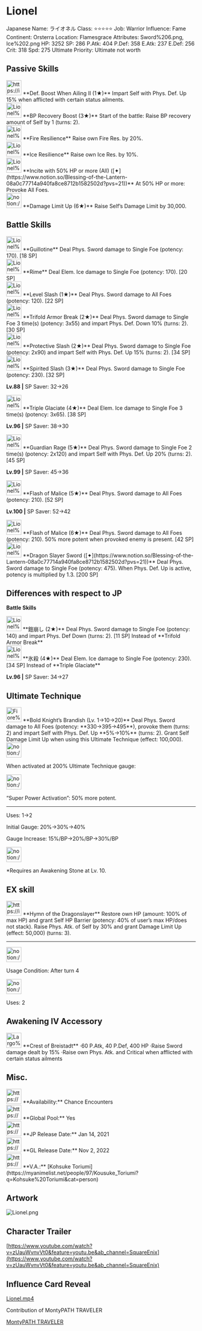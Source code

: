 # Lionel

Japanese Name: ライオネル
Class: ⭐️⭐️⭐️⭐️⭐️
Job: Warrior
Influence: Fame
Continent: Orsterra
Location: Flamesgrace
Attributes: Sword%206.png, Ice%202.png
HP: 3252
SP: 286
P.Atk: 404
P.Def: 358
E.Atk: 237
E.Def: 256
Crit: 318
Spd: 275
Ultimate Priority: Ultimate not worth

## Passive Skills

<aside>
<img src="https://img.game8.jp/6930250/9a52777b74e410e30490fb7d4badbf3d.png/show" alt="https://img.game8.jp/6930250/9a52777b74e410e30490fb7d4badbf3d.png/show" width="40px" /> **Def. Boost When Ailing II (1★)**
Impart Self with Phys. Def. Up 15% when afflicted with certain status ailments.

</aside>

<aside>
<img src="Lionel%20e3378a708e724d60911c8d24770e2557/BP_Recovery_Boost.png" alt="Lionel%20e3378a708e724d60911c8d24770e2557/BP_Recovery_Boost.png" width="40px" /> **BP Recovery Boost (3★)**
Start of the battle: Raise BP recovery amount of Self by 1 (turns: 2).

</aside>

<aside>
<img src="Lionel%20e3378a708e724d60911c8d24770e2557/Fire_Resilience.png" alt="Lionel%20e3378a708e724d60911c8d24770e2557/Fire_Resilience.png" width="40px" /> **Fire Resilience**
Raise own Fire Res. by 20%.

</aside>

<aside>
<img src="Lionel%20e3378a708e724d60911c8d24770e2557/Ice_Resilience.png" alt="Lionel%20e3378a708e724d60911c8d24770e2557/Ice_Resilience.png" width="40px" /> **Ice Resilience**
Raise own Ice Res. by 10%.

</aside>

<aside>
<img src="Lionel%20e3378a708e724d60911c8d24770e2557/Hale_Incite_(All).png" alt="Lionel%20e3378a708e724d60911c8d24770e2557/Hale_Incite_(All).png" width="40px" /> **Incite with 50% HP or more (All) ([✦](https://www.notion.so/Blessing-of-the-Lantern-08a0c77714a940fa8ce8712b1582502d?pvs=21))**
At 50% HP or more: Provoke All Foes.

</aside>

<aside>
<img src="notion://custom_emoji/2482af5e-3bb7-4af8-a110-df4150e44521/17debbc6-5396-80a6-933a-007af3a7f551" alt="notion://custom_emoji/2482af5e-3bb7-4af8-a110-df4150e44521/17debbc6-5396-80a6-933a-007af3a7f551" width="40px" /> **Damage Limit Up (6★)**
Raise Self’s Damage Limit by 30,000.

</aside>

## Battle Skills

<aside>
<img src="Lionel%20e3378a708e724d60911c8d24770e2557/Sword.png" alt="Lionel%20e3378a708e724d60911c8d24770e2557/Sword.png" width="40px" /> **Guillotine**
Deal Phys. Sword damage to Single Foe (potency: 170). [18 SP]

</aside>

<aside>
<img src="Lionel%20e3378a708e724d60911c8d24770e2557/Ice.png" alt="Lionel%20e3378a708e724d60911c8d24770e2557/Ice.png" width="40px" /> **Rime**
Deal Elem. Ice damage to Single Foe (potency: 170). [20 SP]

</aside>

<aside>
<img src="Lionel%20e3378a708e724d60911c8d24770e2557/Sword%201.png" alt="Lionel%20e3378a708e724d60911c8d24770e2557/Sword%201.png" width="40px" /> **Level Slash (1★)**
Deal Phys. Sword damage to All Foes (potency: 120). [22 SP]

</aside>

<aside>
<img src="Lionel%20e3378a708e724d60911c8d24770e2557/Sword%202.png" alt="Lionel%20e3378a708e724d60911c8d24770e2557/Sword%202.png" width="40px" /> **Trifold Armor Break (2★)**
Deal Phys. Sword damage to Single Foe 3 time(s) (potency: 3x55) and impart Phys. Def. Down 10% (turns: 2). [30 SP]

</aside>

<aside>
<img src="Lionel%20e3378a708e724d60911c8d24770e2557/Sword%203.png" alt="Lionel%20e3378a708e724d60911c8d24770e2557/Sword%203.png" width="40px" /> **Protective Slash (2★)**
Deal Phys. Sword damage to Single Foe (potency: 2x90) and impart Self with Phys. Def. Up 15% (turns: 2). [34 SP]

</aside>

<aside>
<img src="Lionel%20e3378a708e724d60911c8d24770e2557/Sword%204.png" alt="Lionel%20e3378a708e724d60911c8d24770e2557/Sword%204.png" width="40px" /> **Spirited Slash (3★)**
Deal Phys. Sword damage to Single Foe (potency: 230). [32 SP]

**Lv.88 |** SP Saver: 32→26

</aside>

<aside>
<img src="Lionel%20e3378a708e724d60911c8d24770e2557/Ice%201.png" alt="Lionel%20e3378a708e724d60911c8d24770e2557/Ice%201.png" width="40px" /> **Triple Glaciate (4★)**
Deal Elem. Ice damage to Single Foe 3 time(s) (potency: 3x65). [38 SP]

**Lv.96 |** SP Saver: 38→30

</aside>

<aside>
<img src="Lionel%20e3378a708e724d60911c8d24770e2557/Sword%205.png" alt="Lionel%20e3378a708e724d60911c8d24770e2557/Sword%205.png" width="40px" /> **Guardian Rage (5★)**
Deal Phys. Sword damage to Single Foe 2 time(s) (potency: 2x120) and impart Self with Phys. Def. Up 20% (turns: 2). [45 SP]

**Lv.99 |** SP Saver: 45→36

</aside>

<aside>
<img src="Lionel%20e3378a708e724d60911c8d24770e2557/Sword%206.png" alt="Lionel%20e3378a708e724d60911c8d24770e2557/Sword%206.png" width="40px" /> **Flash of Malice (5★)**
Deal Phys. Sword damage to All Foes (potency: 210). [52 SP]

**Lv.100 |** SP Saver: 52→42

<aside>
<img src="Lionel%20e3378a708e724d60911c8d24770e2557/Sword%206.png" alt="Lionel%20e3378a708e724d60911c8d24770e2557/Sword%206.png" width="40px" /> **Flash of Malice (6★)**
Deal Phys. Sword damage to All Foes (potency: 210). 50% more potent when provoked enemy is present. [42 SP]

</aside>

</aside>

<aside>
<img src="Lionel%20e3378a708e724d60911c8d24770e2557/Sword%206.png" alt="Lionel%20e3378a708e724d60911c8d24770e2557/Sword%206.png" width="40px" /> **Dragon Slayer Sword ([✦](https://www.notion.so/Blessing-of-the-Lantern-08a0c77714a940fa8ce8712b1582502d?pvs=21))**
Deal Phys. Sword damage to Single Foe (potency: 475). When Phys. Def. Up is active, potency is multiplied by 1.3. [200 SP]

</aside>

## Differences with respect to JP

**Battle Skills**

<aside>
<img src="Lionel%20e3378a708e724d60911c8d24770e2557/Sword%207.png" alt="Lionel%20e3378a708e724d60911c8d24770e2557/Sword%207.png" width="40px" /> **鎧崩し (2★)**
Deal Phys. Sword damage to Single Foe (potency: 140) and impart Phys. Def Down (turns: 2). [11 SP]
Instead of **Trifold Armor Break**

</aside>

<aside>
<img src="Lionel%20e3378a708e724d60911c8d24770e2557/Ice%202.png" alt="Lionel%20e3378a708e724d60911c8d24770e2557/Ice%202.png" width="40px" /> **氷殺 (4★)**
Deal Elem. Ice damage to Single Foe (potency: 230). [34 SP]
Instead of **Triple Glaciate**

**Lv.96 |** SP Saver: 34→27

</aside>

## Ultimate Technique

<aside>
<img src="Fiore%201a78e1b64fbd436da894dcb01e60226b/Sword%205.png" alt="Fiore%201a78e1b64fbd436da894dcb01e60226b/Sword%205.png" width="40px" /> **Bold Knight’s Brandish (Lv. 1→10→20)**
Deal Phys. Sword damage to All Foes (potency: **330→395→495**), provoke them (turns: 2) and impart Self with Phys. Def. Up **5%→10%** (turns: 2). Grant Self Damage Limit Up when using this Ultimate Technique (effect: 100,000).

<aside>
<img src="notion://custom_emoji/2482af5e-3bb7-4af8-a110-df4150e44521/137ebbc6-5396-80a2-a199-007a067e9993" alt="notion://custom_emoji/2482af5e-3bb7-4af8-a110-df4150e44521/137ebbc6-5396-80a2-a199-007a067e9993" width="40px" />

When activated at 200% Ultimate Technique gauge:

<aside>
<img src="notion://custom_emoji/2482af5e-3bb7-4af8-a110-df4150e44521/193ebbc6-5396-8035-8eea-007a52e85f9d" alt="notion://custom_emoji/2482af5e-3bb7-4af8-a110-df4150e44521/193ebbc6-5396-8035-8eea-007a52e85f9d" width="40px" />

“Super Power Activation”: 50% more potent.

</aside>

</aside>

---

Uses:
1→2

Initial Gauge:
20%→30%→40%

Gauge Increase:
15%/BP→20%/BP→30%/BP

<aside>
<img src="notion://custom_emoji/2482af5e-3bb7-4af8-a110-df4150e44521/182ebbc6-5396-80af-9978-007ac248795b" alt="notion://custom_emoji/2482af5e-3bb7-4af8-a110-df4150e44521/182ebbc6-5396-80af-9978-007ac248795b" width="40px" />

*Requires an Awakening Stone at Lv. 10.

</aside>

</aside>

## EX skill

<aside>
<img src="https://img.game8.jp/6909197/4eaa54be6aac9c9c4a1b006531ef1771.png/show" alt="https://img.game8.jp/6909197/4eaa54be6aac9c9c4a1b006531ef1771.png/show" width="40px" /> **Hymn of the Dragonslayer**
Restore own HP (amount: 100% of max HP) and grant Self HP Barrier (potency: 40% of user’s max HP/does not stack). Raise Phys. Atk. of Self by 30% and grant Damage Limit Up (effect: 50,000) (turns: 3).

---

<aside>
<img src="notion://custom_emoji/2482af5e-3bb7-4af8-a110-df4150e44521/137ebbc6-5396-802c-b9bc-007a54884b6f" alt="notion://custom_emoji/2482af5e-3bb7-4af8-a110-df4150e44521/137ebbc6-5396-802c-b9bc-007a54884b6f" width="40px" />

Usage Condition: After turn 4

</aside>

<aside>
<img src="notion://custom_emoji/2482af5e-3bb7-4af8-a110-df4150e44521/137ebbc6-5396-80ba-9f36-007a936447ac" alt="notion://custom_emoji/2482af5e-3bb7-4af8-a110-df4150e44521/137ebbc6-5396-80ba-9f36-007a936447ac" width="40px" />

Uses: 2

</aside>

</aside>

## Awakening IV Accessory

<aside>
<img src="Largo%20ad5773151d4f464c987cb646d84d2f92/Awakening_IV.png" alt="Largo%20ad5773151d4f464c987cb646d84d2f92/Awakening_IV.png" width="40px" /> **Crest of Breistadt**
·60 P.Atk, 40 P.Def, 400 HP
·Raise Sword damage dealt by 15%
·Raise own Phys. Atk. and Critical when afflicted with certain status ailments

</aside>

## Misc.

<aside>
<img src="https://www.notion.so/icons/gift_gray.svg" alt="https://www.notion.so/icons/gift_gray.svg" width="40px" /> **Availability:** Chance Encounters

</aside>

<aside>
<img src="https://www.notion.so/icons/globe_gray.svg" alt="https://www.notion.so/icons/globe_gray.svg" width="40px" /> **Global Pool:** Yes

</aside>

<aside>
<img src="https://www.notion.so/icons/calendar_red.svg" alt="https://www.notion.so/icons/calendar_red.svg" width="40px" /> **JP Release Date:**
Jan 14, 2021

</aside>

<aside>
<img src="https://www.notion.so/icons/calendar_blue.svg" alt="https://www.notion.so/icons/calendar_blue.svg" width="40px" /> **GL Release Date:**
Nov 2, 2022

</aside>

<aside>
<img src="https://www.notion.so/icons/microphone_gray.svg" alt="https://www.notion.so/icons/microphone_gray.svg" width="40px" /> **V.A.:** [Kohsuke Toriumi](https://myanimelist.net/people/97/Kousuke_Toriumi?q=Kohsuke%20Toriumi&cat=person)

</aside>

## Artwork

![Lionel.png](Lionel%20e3378a708e724d60911c8d24770e2557/Lionel.png)

## Character Trailer

[https://www.youtube.com/watch?v=zUauWvnvVt0&feature=youtu.be&ab_channel=SquareEnix](https://www.youtube.com/watch?v=zUauWvnvVt0&feature=youtu.be&ab_channel=SquareEnix)

## Influence Card Reveal

[Lionel.mp4](Lionel%20e3378a708e724d60911c8d24770e2557/Lionel.mp4)

Contribution of MontyPATH TRAVELER

[MontyPATH TRAVELER](https://www.youtube.com/@MontyPATHTRAVELER)